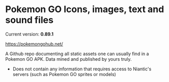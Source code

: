 # Pokemon GO Icons, images, text and sound files

Current version: **0.89.1**

https://pokemongohub.net/

A Github repo documenting all static assets one can usually find in a Pokemon GO APK. Data mined and published by yours truly. 

- Does not contain any information that requires access to Niantic's servers (such as Pokemon GO sprites or models)